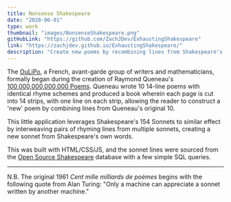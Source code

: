 ```yaml
---
title: Nonsense Shakespeare
date: "2020-06-01"
type: work
thumbnail: "images/NonsenseShakespeare.png"
gitHubLink: "https://github.com/ZachJDev/ExhaustingShakespeare"
link: "https://zachjdev.github.io/ExhaustingShakespeare/"
description: "Create new poems by recombining lines from Shakespeare's Sonnets."
---
```


The [OuLiPo](https://en.wikipedia.org/wiki/Oulipo), a French, avant-garde group of writers and mathematicians, formally began during the creation of Raymond Queneau's [100,000,000,000,000 Poems](https://en.wikipedia.org/wiki/Hundred_Thousand_Billion_Poems). Queneau wrote 10 14-line poems with identical rhyme schemes and produced a book wherein each page is cut into 14 strips, with one line on each strip, allowing the reader to construct a 'new' poem by combining lines from Queneau's original 10.

This little application leverages Shakespeare's 154 Sonnets to similar effect by interweaving pairs of rhyming lines from multiple sonnets, creating a new sonnet from Shakespeare's own words.

This was built with HTML/CSS/JS, and the sonnet lines were sourced from the [Open Source Shakespeare](https://opensourceshakespeare.org/) database with a few simple SQL queries.
***
N.B. The original 1961 *Cent mille milliards de poèmes* begins with the following quote from Alan Turing: "Only a machine can appreciate a sonnet written by another machine."
